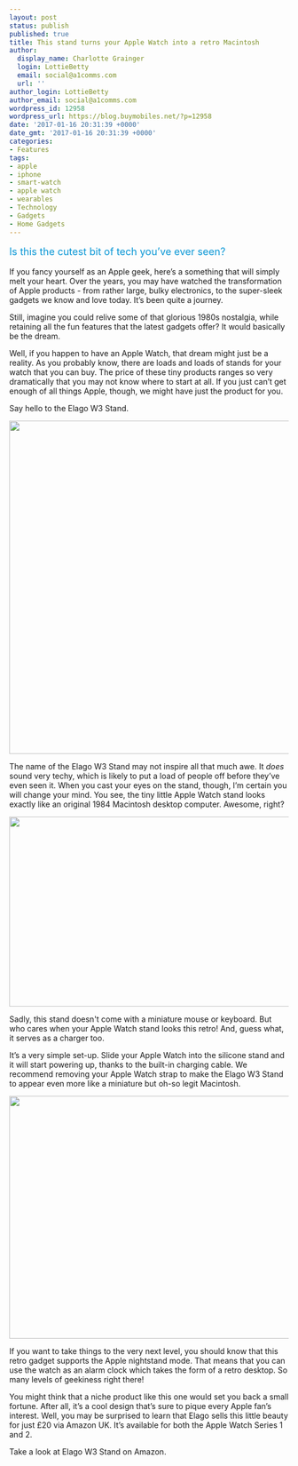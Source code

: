 ```yaml
---
layout: post
status: publish
published: true
title: This stand turns your Apple Watch into a retro Macintosh
author:
  display_name: Charlotte Grainger
  login: LottieBetty
  email: social@a1comms.com
  url: ''
author_login: LottieBetty
author_email: social@a1comms.com
wordpress_id: 12958
wordpress_url: https://blog.buymobiles.net/?p=12958
date: '2017-01-16 20:31:39 +0000'
date_gmt: '2017-01-16 20:31:39 +0000'
categories:
- Features
tags:
- apple
- iphone
- smart-watch
- apple watch
- wearables
- Technology
- Gadgets
- Home Gadgets
---
```

<p><span class="postStandFirst" style="color: #0896d5; line-height: 26px; font-size: 18px;">Is this the cutest bit of tech you&rsquo;ve ever seen?</span></p>
<p>If you fancy yourself as an Apple geek, here&rsquo;s a something that will simply melt your heart. Over the years, you may have watched the transformation of Apple products - from rather large, bulky electronics, to the super-sleek gadgets we know and love today. It&rsquo;s been quite a journey.</p>
<p>Still, imagine you could relive some of that glorious 1980s nostalgia, while retaining all the fun features that the latest gadgets offer? It would basically be the dream.</p>
<p>Well, if you happen to have an Apple Watch, that dream might just be a reality. As you probably know, there are loads and loads of stands for your watch that you can buy. The price of these tiny products ranges so very dramatically that you may not know where to start at all. If you just can&rsquo;t get enough of all things Apple, though, we might have just the product for you.</p>
<p>Say hello to the Elago W3 Stand.</p>
<p><img class="aligncenter size-full wp-image-12959" src="https://a1comms-blog-buymobiles.storage.googleapis.com/2017/01/elago-w3-stand.jpg" alt="" width="600" height="600" /></p>
<p>The name of the Elago W3 Stand may not inspire all that much awe. It <em>does</em> sound very techy, which is likely to put a load of people off before they&rsquo;ve even seen it. When you cast your eyes on the stand, though, I&rsquo;m certain you will change your mind. You see, the tiny little Apple Watch stand looks exactly like an original 1984 Macintosh desktop computer. Awesome, right?</p>
<p><img class="aligncenter size-full wp-image-12960" src="https://a1comms-blog-buymobiles.storage.googleapis.com/2017/01/elago-macintosh-compare.jpg" alt="" width="600" height="342" /></p>
<p>Sadly, this stand doesn't come with a miniature mouse or keyboard. But who cares when your Apple Watch stand looks this retro!&nbsp;And, guess what, it serves as a charger too.</p>
<p>It&rsquo;s a very simple set-up. Slide your Apple Watch into the silicone stand and it will start powering up, thanks to the built-in charging cable. We recommend removing your Apple Watch strap to make the Elago W3 Stand to appear even more like a miniature but oh-so legit Macintosh.</p>
<p><img class="aligncenter size-full wp-image-12961" src="https://a1comms-blog-buymobiles.storage.googleapis.com/2017/01/elago-charging-cable.jpg" alt="" width="600" height="437" /></p>
<p>If you want to take things to the very next level, you should know that this retro gadget supports the Apple nightstand mode. That means that you can use the watch as an alarm clock which takes the form of a retro desktop. So many levels of geekiness right there!</p>
<p>You might think that a niche product like this one would set you back a small fortune. After all, it&rsquo;s a cool design that&rsquo;s sure to pique every Apple fan&rsquo;s interest. Well, you may be surprised to learn that Elago sells this little beauty for just &pound;20 via Amazon UK. It&rsquo;s available for both the Apple Watch Series 1 and 2.</p>
<p>Take a look at Elago W3 Stand on Amazon.</p>
